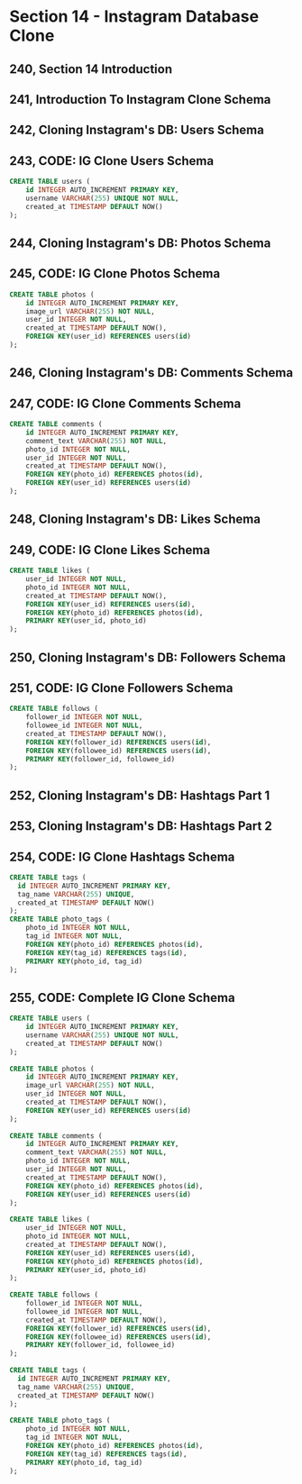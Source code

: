 # Section 14 - Instagram Database Clone

## 240, Section 14 Introduction

## 241, Introduction To Instagram Clone Schema

## 242, Cloning Instagram's DB: Users Schema

## 243, CODE: IG Clone Users Schema

```sql
CREATE TABLE users (
    id INTEGER AUTO_INCREMENT PRIMARY KEY,
    username VARCHAR(255) UNIQUE NOT NULL,
    created_at TIMESTAMP DEFAULT NOW()
);
```

## 244, Cloning Instagram's DB: Photos Schema

## 245, CODE: IG Clone Photos Schema

```sql
CREATE TABLE photos (
    id INTEGER AUTO_INCREMENT PRIMARY KEY,
    image_url VARCHAR(255) NOT NULL,
    user_id INTEGER NOT NULL,
    created_at TIMESTAMP DEFAULT NOW(),
    FOREIGN KEY(user_id) REFERENCES users(id)
);
```

## 246, Cloning Instagram's DB: Comments Schema

## 247, CODE: IG Clone Comments Schema

```sql
CREATE TABLE comments (
    id INTEGER AUTO_INCREMENT PRIMARY KEY,
    comment_text VARCHAR(255) NOT NULL,
    photo_id INTEGER NOT NULL,
    user_id INTEGER NOT NULL,
    created_at TIMESTAMP DEFAULT NOW(),
    FOREIGN KEY(photo_id) REFERENCES photos(id),
    FOREIGN KEY(user_id) REFERENCES users(id)
);
```

## 248, Cloning Instagram's DB: Likes Schema

## 249, CODE: IG Clone Likes Schema

```sql
CREATE TABLE likes (
    user_id INTEGER NOT NULL,
    photo_id INTEGER NOT NULL,
    created_at TIMESTAMP DEFAULT NOW(),
    FOREIGN KEY(user_id) REFERENCES users(id),
    FOREIGN KEY(photo_id) REFERENCES photos(id),
    PRIMARY KEY(user_id, photo_id)
);
```

## 250, Cloning Instagram's DB: Followers Schema

## 251, CODE: IG Clone Followers Schema

```sql
CREATE TABLE follows (
    follower_id INTEGER NOT NULL,
    followee_id INTEGER NOT NULL,
    created_at TIMESTAMP DEFAULT NOW(),
    FOREIGN KEY(follower_id) REFERENCES users(id),
    FOREIGN KEY(followee_id) REFERENCES users(id),
    PRIMARY KEY(follower_id, followee_id)
);
```

## 252, Cloning Instagram's DB: Hashtags Part 1

## 253, Cloning Instagram's DB: Hashtags Part 2

## 254, CODE: IG Clone Hashtags Schema

```sql
CREATE TABLE tags (
  id INTEGER AUTO_INCREMENT PRIMARY KEY,
  tag_name VARCHAR(255) UNIQUE,
  created_at TIMESTAMP DEFAULT NOW()
);
CREATE TABLE photo_tags (
    photo_id INTEGER NOT NULL,
    tag_id INTEGER NOT NULL,
    FOREIGN KEY(photo_id) REFERENCES photos(id),
    FOREIGN KEY(tag_id) REFERENCES tags(id),
    PRIMARY KEY(photo_id, tag_id)
);
```

## 255, CODE: Complete IG Clone Schema

```sql
CREATE TABLE users (
    id INTEGER AUTO_INCREMENT PRIMARY KEY,
    username VARCHAR(255) UNIQUE NOT NULL,
    created_at TIMESTAMP DEFAULT NOW()
);
 
CREATE TABLE photos (
    id INTEGER AUTO_INCREMENT PRIMARY KEY,
    image_url VARCHAR(255) NOT NULL,
    user_id INTEGER NOT NULL,
    created_at TIMESTAMP DEFAULT NOW(),
    FOREIGN KEY(user_id) REFERENCES users(id)
);
 
CREATE TABLE comments (
    id INTEGER AUTO_INCREMENT PRIMARY KEY,
    comment_text VARCHAR(255) NOT NULL,
    photo_id INTEGER NOT NULL,
    user_id INTEGER NOT NULL,
    created_at TIMESTAMP DEFAULT NOW(),
    FOREIGN KEY(photo_id) REFERENCES photos(id),
    FOREIGN KEY(user_id) REFERENCES users(id)
);
 
CREATE TABLE likes (
    user_id INTEGER NOT NULL,
    photo_id INTEGER NOT NULL,
    created_at TIMESTAMP DEFAULT NOW(),
    FOREIGN KEY(user_id) REFERENCES users(id),
    FOREIGN KEY(photo_id) REFERENCES photos(id),
    PRIMARY KEY(user_id, photo_id)
);
 
CREATE TABLE follows (
    follower_id INTEGER NOT NULL,
    followee_id INTEGER NOT NULL,
    created_at TIMESTAMP DEFAULT NOW(),
    FOREIGN KEY(follower_id) REFERENCES users(id),
    FOREIGN KEY(followee_id) REFERENCES users(id),
    PRIMARY KEY(follower_id, followee_id)
);
 
CREATE TABLE tags (
  id INTEGER AUTO_INCREMENT PRIMARY KEY,
  tag_name VARCHAR(255) UNIQUE,
  created_at TIMESTAMP DEFAULT NOW()
);
 
CREATE TABLE photo_tags (
    photo_id INTEGER NOT NULL,
    tag_id INTEGER NOT NULL,
    FOREIGN KEY(photo_id) REFERENCES photos(id),
    FOREIGN KEY(tag_id) REFERENCES tags(id),
    PRIMARY KEY(photo_id, tag_id)
);
```